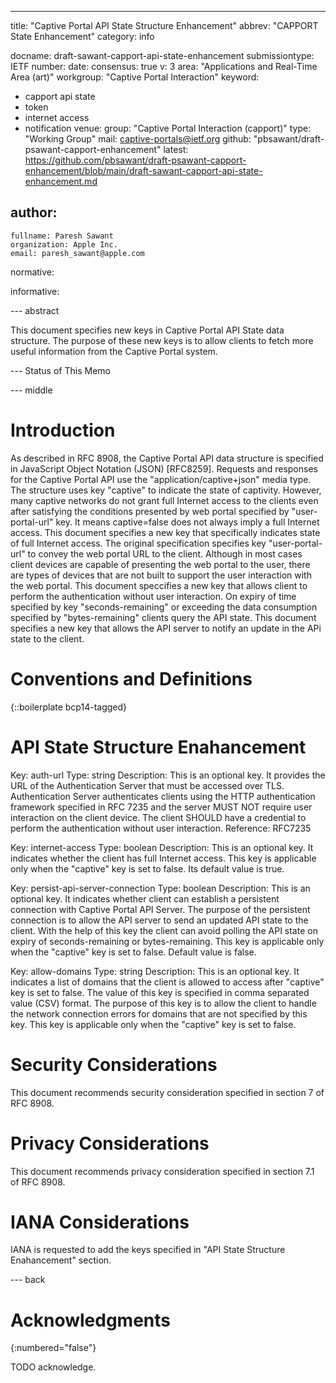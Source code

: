 ---
title: "Captive Portal API State Structure Enhancement"
abbrev: "CAPPORT State Enhancement"
category: info

docname: draft-sawant-capport-api-state-enhancement
submissiontype: IETF
number:
date:
consensus: true
v: 3
area: "Applications and Real-Time Area (art)"
workgroup: "Captive Portal Interaction"
keyword:
 - capport api state
 - token
 - internet access
 - notification
venue:
  group: "Captive Portal Interaction (capport)"
  type: "Working Group"
  mail: captive-portals@ietf.org
  github: "pbsawant/draft-psawant-capport-enhancement"
  latest: https://github.com/pbsawant/draft-psawant-capport-enhancement/blob/main/draft-sawant-capport-api-state-enhancement.md

author:
 -
    fullname: Paresh Sawant
    organization: Apple Inc.
    email: paresh_sawant@apple.com

normative:

informative:


--- abstract

This document specifies new keys in Captive Portal API State data structure. The purpose of these new keys is to allow clients to fetch more useful information from the Captive Portal system.

--- Status of This Memo


--- middle

# Introduction

As described in RFC 8908, the Captive Portal API data structure is specified in JavaScript Object Notation (JSON) [RFC8259]. Requests and responses for the Captive Portal API use the "application/captive+json" media type.
The structure uses key "captive" to indicate the state of captivity. However, many captive networks do not grant full Internet access to the clients even after satisfying the conditions presented by web portal specified by "user-portal-url" key. It means captive=false does not always imply a full Internet access. This document specifies a new key that specifically indicates state of full Internet access.
The original specification specifies key "user-portal-url" to convey the web portal URL to the client. Although in most cases client devices are capable of presenting the web portal to the user, there are types of devices that are not built to support the user interaction with the web portal. This document speccifies a new key that allows client to perform the authentication without user interaction.
On expiry of time specified by key "seconds-remaining" or exceeding the data consumption specified by "bytes-remaining" clients query the API state. This document specifies a new key that allows the API server to notify an update in the APi state to the client.  

# Conventions and Definitions

{::boilerplate bcp14-tagged}

# API State Structure Enahancement

Key: auth-url
Type: string
Description: This is an optional key. It provides the URL of the Authentication Server that must be accessed over TLS. Authentication Server authenticates clients using the HTTP authentication framework specified in RFC 7235 and the server MUST NOT require user interaction on the client device. The client SHOULD have a credential to perform the authentication without user interaction. 
Reference: RFC7235

Key: internet-access
Type: boolean
Description: This is an optional key. It indicates whether the client has full Internet access.  This key is applicable only when the "captive" key is set to false. Its default value is true.

Key: persist-api-server-connection
Type: boolean
Description: This is an optional key. It indicates whether client can establish a persistent connection with Captive Portal API Server. The purpose of the persistent connection is to allow the API server to send an updated API state to the client. With the help of this key the client can avoid polling the API state on expiry of seconds-remaining or bytes-remaining. This key is applicable only when the "captive" key is set to false. Default value is false.

Key: allow-domains
Type: string
Description: This is an optional key. It indicates a list of domains that the client is allowed to access after "captive" key is set to false. The value of this key is specified in comma separated value (CSV) format. The purpose of this key is to allow the client to handle the network connection errors for domains that are not specified by this key. This key is applicable only when the "captive" key is set to false.


# Security Considerations

This document recommends security consideration specified in section 7 of RFC 8908.

# Privacy Considerations

This document recommends privacy consideration specified in section 7.1 of RFC 8908.


# IANA Considerations

IANA is requested to add the keys specified in "API State Structure Enahancement" section.


--- back

# Acknowledgments
{:numbered="false"}

TODO acknowledge.
